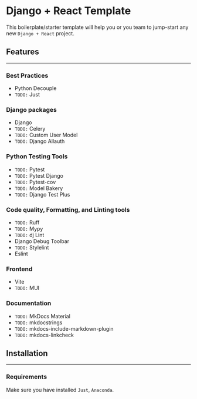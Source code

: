 # Django + React Template

This boilerplate/starter template will help you or you team to jump-start any new `Django + React` project.

## Features

---

### Best Practices

- Python Decouple
- `TODO:` Just

### Django packages

- Django
- `TODO:` Celery
- `TODO:` Custom User Model
- `TODO:` Django Allauth

### Python Testing Tools

- `TODO:` Pytest
- `TODO:` Pytest Django
- `TODO:` Pytest-cov
- `TODO:` Model Bakery
- `TODO:` Django Test Plus

### Code quality, Formatting, and Linting tools

- `TODO:` Ruff
- `TODO:` Mypy
- `TODO:` dj Lint
- Django Debug Toolbar
- `TODO:` Stylelint
- Eslint

### Frontend

- Vite
- `TODO:` MUI

### Documentation

- `TODO:` MkDocs Material
- `TODO:` mkdocstrings
- `TODO:` mkdocs-include-markdown-plugin
- `TODO:` mkdocs-linkcheck

## Installation

---

### Requirements

Make sure you have installed `Just`, `Anaconda`.